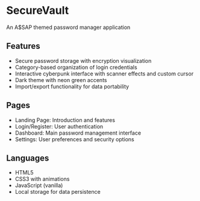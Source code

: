 # SecureVault
An A$SAP themed password manager application

## Features
- Secure password storage with encryption visualization
- Category-based organization of login credentials
- Interactive cyberpunk interface with scanner effects and custom cursor
- Dark theme with neon green accents
- Import/export functionality for data portability

## Pages
- Landing Page: Introduction and features
- Login/Register: User authentication
- Dashboard: Main password management interface
- Settings: User preferences and security options

## Languages
- HTML5
- CSS3 with animations
- JavaScript (vanilla)
- Local storage for data persistence

